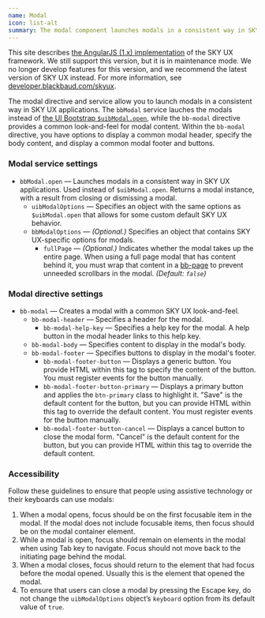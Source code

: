 ```yaml
---
name: Modal
icon: list-alt
summary: The modal component launches modals in a consistent way in SKY UX applications.
---
```


<bb-alert bb-alert-type="warning">This site describes <a href="https://angularjs.org/">the AngularJS (1.x) implementation</a> of the SKY UX framework. We still support this version, but it is in maintenance mode. We no longer develop features for this version, and we recommend the latest version of SKY UX instead. For more information, see <a href="https://developer.blackbaud.com/skyux">developer.blackbaud.com/skyux</a>.</bb-alert>


The modal directive and service allow you to launch modals in a consistent way in SKY UX applications. The `bbModal` service lauches the modals instead of [the UI Bootstrap `$uibModal.open`](https://angular-ui.github.io/bootstrap/1.2.5/#/modal), while the `bb-modal` directive provides a common look-and-feel for modal content. Within the `bb-modal` directive, you have options to display a common modal header, specify the body content, and display a common modal footer and buttons.

### Modal service settings ###
- `bbModal.open` &mdash; Launches modals in a consistent way in SKY UX applications. Used instead of `$uibModal.open`. Returns a modal instance, with a result from closing or dismissing a modal.
  - `uibModalOptions` &mdash; Specifies an object with the same options as `$uibModal.open` that allows for some custom default SKY UX behavior.
  - `bbModalOptions` &mdash; *(Optional.)* Specifies an object that contains SKY UX-specific options for modals.
    -  `fullPage` &mdash; *(Optional.)* Indicates whether the modal takes up the entire page. When using a full page modal that has content behind it, you must wrap that content in a [bb-page](../page) to prevent unneeded scrollbars in the modal. *(Default: `false`)*

### Modal directive settings ###
- `bb-modal` &mdash; Creates a modal with a common SKY UX look-and-feel.
    - `bb-modal-header` &mdash; Specifies a header for the modal.
        - `bb-modal-help-key` &mdash; Specifies a help key for the modal. A help button in the modal header links to this help key.
    - `bb-modal-body` &mdash; Specifies content to display in the modal's body.
    - `bb-modal-footer` &mdash; Specifies buttons to display in the modal's footer.
        - `bb-modal-footer-button` &mdash; Displays a generic button. You provide HTML within this tag to specify the content of the button. You must register events for the button manually.
        - `bb-modal-footer-button-primary` &mdash; Displays a primary button and applies the `btn-primary` class to highlight it. "Save" is the default content for the button, but you can provide HTML within this tag to override the default content. You must register events for the button manually.
        - `bb-modal-footer-button-cancel` &mdash; Displays a cancel button to close the modal form. "Cancel" is the default content for the button, but you can provide HTML within this tag to override the default content.


 ### Accessibility ###

 Follow these guidelines to ensure that people using assistive technology or their keyboards can use modals:

 1. When a modal opens, focus should be on the first focusable item in the modal. If the modal does not include focusable items, then focus should be on the modal container element.
 2. While a modal is open, focus should remain on elements in the modal when using Tab key to navigate. Focus should not move back to the initiating page behind the modal.
 3. When a modal closes, focus should return to the element that had focus before the modal opened. Usually this is the element that opened the modal.
 4. To ensure that users can close a modal by pressing the Escape key, do not change the `uibModalOptions` object’s `keyboard` option from its default value of `true`.
